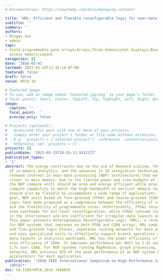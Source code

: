 ```yaml
---
# Documentation: https://wowchemy.com/docs/managing-content/

title: 'HRL: Efficient and flexible reconfigurable logic for near-data processing'
subtitle: ''
summary: ''
authors:
- Mingyu Gao
- admin
tags:
- Field programmable gate arrays;Arrays;Three-dimensional displays;Bandwidth;Random
  access memory;Layout
categories: []
date: '2016-03-01'
lastmod: 2022-05-15T13:35:14-07:00
featured: false
draft: false
venue: HPCA'16

# Featured image
# To use, add an image named `featured.jpg/png` to your page's folder.
# Focal points: Smart, Center, TopLeft, Top, TopRight, Left, Right, BottomLeft, Bottom, BottomRight.
image:
  caption: ''
  focal_point: ''
  preview_only: false

# Projects (optional).
#   Associate this post with one or more of your projects.
#   Simply enter your project's folder or file name without extension.
#   E.g. `projects = ["internal-project"]` references `content/project/deep-learning/index.md`.
#   Otherwise, set `projects = []`.
projects: []
publishDate: '2022-05-15T20:35:13.931217Z'
publication_types:
- '1'
abstract: The energy constraints due to the end of Dennard scaling, the popularity
  of in-memory analytics, and the advances in 3D integration technology have led to
  renewed interest in near-data processing (NDP) architectures that move processing
  closer to main memory. Due to the limited power and area budgets of the logic layer,
  the NDP compute units should be area and energy efficient while providing sufficient
  compute capability to match the high bandwidth of vertical memory channels. They
  should also be flexible to accommodate a wide range of applications. Towards this
  goal, NDP units based on fine-grained (FPGA) and coarse-grained (CGRA) reconfigurable
  logic have been proposed as a compromise between the efficiency of custom engines
  and the flexibility of programmable cores. Unfortunately, FPGAs incur significant
  area overheads for bit-level reconfiguration, while CGRAs consume significant power
  in the interconnect and are inefficient for irregular data layouts and control flows.
  This paper presents Heterogeneous Reconfigurable Logic (HRL), a reconfigurable array
  for NDP systems that improves on both FPGA and CGRA arrays. HRL combines both coarse-grained
  and fine-grained logic blocks, separates routing networks for data and control signals,
  and uses specialized units to effectively support branch operations and irregular
  data layouts in analytics workloads. HRL has the power efficiency of FPGA and the
  area efficiency of CGRA. It improves performance per Watt by 2.2x over FPGA and
  1.7x over CGRA. For NDP systems running MapReduce, graph processing, and deep neural
  networks, HRL achieves 92% of the peak performance of an NDP system based on custom
  accelerators for each application.
publication: '*2016 IEEE International Symposium on High Performance Computer Architecture
  (HPCA)*'
doi: 10.1109/HPCA.2016.7446059
---
```

